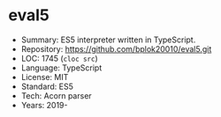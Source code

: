 # eval5

* Summary:    ES5 interpreter written in TypeScript.
* Repository: https://github.com/bplok20010/eval5.git
* LOC:        1745 (`cloc src`)
* Language:   TypeScript
* License:    MIT
* Standard:   ES5
* Tech:       Acorn parser
* Years:      2019-
